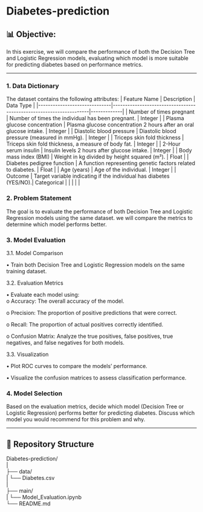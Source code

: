 # Diabetes-prediction
## 📊 Objective:
In this exercise, we will compare the performance of both the Decision Tree and Logistic Regression models, evaluating which model is more suitable for predicting diabetes based on performance metrics.
_______________________________________________________________________________________________________________________________________________________________________
### 1. Data Dictionary	

The dataset contains the following attributes:
| Feature Name                 | Description                                                        | Data Type   |
|------------------------------|--------------------------------------------------------------------|-------------|
| Number of times pregnant     | Number of times the individual has been pregnant.                  | Integer     |
| Plasma glucose concentration | Plasma glucose concentration 2 hours after an oral glucose intake. | Integer     |
| Diastolic blood pressure     | Diastolic blood pressure (measured in mmHg).                       | Integer     |
| Triceps skin fold thickness  | Triceps skin fold thickness, a measure of body fat.                | Integer     |
| 2-Hour serum insulin         | Insulin levels 2 hours after glucose intake.                       | Integer     |
| Body mass index (BMI)        | Weight in kg divided by height squared (m²).                       | Float       |
| Diabetes pedigree function   | A function representing genetic factors related to diabetes.       | Float       |
| Age (years)                  | Age of the individual.                                             | Integer     |
| Outcome                      | Target variable indicating if the individual has diabetes (YES/NO).| Categorical |
|                              |                                                                    |             |

### 2. Problem Statement
The goal is to evaluate the performance of both Decision Tree and Logistic Regression models using the same dataset. we will compare the metrics to determine which model performs better.

### 3. Model Evaluation
3.1. Model Comparison

•	Train both Decision Tree and Logistic Regression models on the same training dataset.

3.2. Evaluation Metrics

•	Evaluate each model using:<br>
   o	Accuracy: The overall accuracy of the model.

   o	Precision: The proportion of positive predictions that were correct.

   o	Recall: The proportion of actual positives correctly identified.

   o	Confusion Matrix: Analyze the true positives, false positives, true negatives, and false negatives for both models.

3.3. Visualization

•	Plot ROC curves to compare the models’ performance.

•	Visualize the confusion matrices to assess classification performance.

### 4. Model Selection
Based on the evaluation metrics, decide which model (Decision Tree or Logistic Regression) performs better for predicting diabetes. Discuss which model you would recommend for this problem and why.
_______________________________________________________________________________________________________________________________________________________________________

## 📁 Repository Structure  

Diabetes-prediction/ <br>
|<br>
├── data/ <br>
|      └── Diabetes.csv <br>
|<br>
├── main/ <br>
|      └── Model_Evaluation.ipynb <br>
└── README.md<br>








